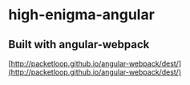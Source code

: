 # high-enigma-angular



## Built with angular-webpack

[http://packetloop.github.io/angular-webpack/dest/](http://packetloop.github.io/angular-webpack/dest/)

